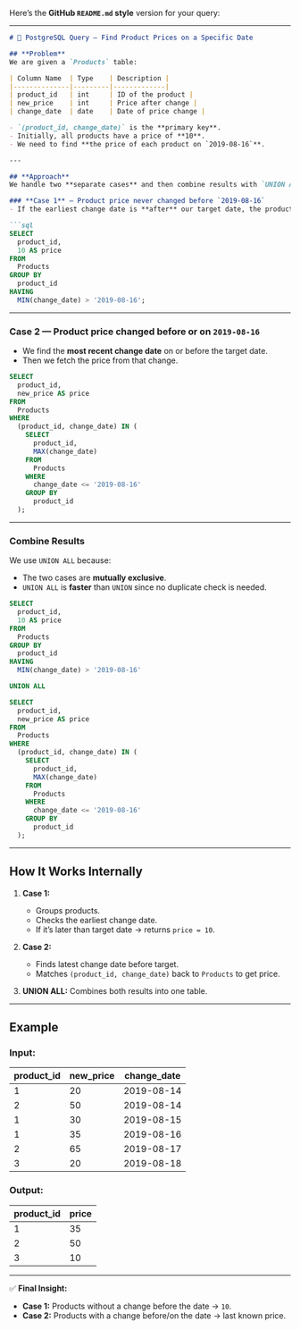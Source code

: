 Here’s the **GitHub `README.md` style** version for your query:

---

````markdown
# 🛒 PostgreSQL Query — Find Product Prices on a Specific Date

## **Problem**
We are given a `Products` table:

| Column Name  | Type    | Description |
|--------------|---------|-------------|
| product_id   | int     | ID of the product |
| new_price    | int     | Price after change |
| change_date  | date    | Date of price change |

- `(product_id, change_date)` is the **primary key**.
- Initially, all products have a price of **10**.
- We need to find **the price of each product on `2019-08-16`**.

---

## **Approach**
We handle two **separate cases** and then combine results with `UNION ALL`:

### **Case 1** — Product price never changed before `2019-08-16`
- If the earliest change date is **after** our target date, the product price on `2019-08-16` is still the default `10`.

```sql
SELECT
  product_id,
  10 AS price
FROM
  Products
GROUP BY
  product_id
HAVING
  MIN(change_date) > '2019-08-16';
````

---

### **Case 2** — Product price changed before or on `2019-08-16`

* We find the **most recent change date** on or before the target date.
* Then we fetch the price from that change.

```sql
SELECT
  product_id,
  new_price AS price
FROM
  Products
WHERE
  (product_id, change_date) IN (
    SELECT
      product_id,
      MAX(change_date)
    FROM
      Products
    WHERE
      change_date <= '2019-08-16'
    GROUP BY
      product_id
  );
```

---

### **Combine Results**

We use `UNION ALL` because:

* The two cases are **mutually exclusive**.
* `UNION ALL` is **faster** than `UNION` since no duplicate check is needed.

```sql
SELECT
  product_id,
  10 AS price
FROM
  Products
GROUP BY
  product_id
HAVING
  MIN(change_date) > '2019-08-16'

UNION ALL

SELECT
  product_id,
  new_price AS price
FROM
  Products
WHERE
  (product_id, change_date) IN (
    SELECT
      product_id,
      MAX(change_date)
    FROM
      Products
    WHERE
      change_date <= '2019-08-16'
    GROUP BY
      product_id
  );
```

---

## **How It Works Internally**

1. **Case 1:**

   * Groups products.
   * Checks the earliest change date.
   * If it’s later than target date → returns `price = 10`.

2. **Case 2:**

   * Finds latest change date before target.
   * Matches `(product_id, change_date)` back to `Products` to get price.

3. **UNION ALL:** Combines both results into one table.

---

## **Example**

### Input:

| product\_id | new\_price | change\_date |
| ----------- | ---------- | ------------ |
| 1           | 20         | 2019-08-14   |
| 2           | 50         | 2019-08-14   |
| 1           | 30         | 2019-08-15   |
| 1           | 35         | 2019-08-16   |
| 2           | 65         | 2019-08-17   |
| 3           | 20         | 2019-08-18   |

### Output:

| product\_id | price |
| ----------- | ----- |
| 1           | 35    |
| 2           | 50    |
| 3           | 10    |

---

✅ **Final Insight:**

* **Case 1:** Products without a change before the date → `10`.
* **Case 2:** Products with a change before/on the date → last known price.

```
